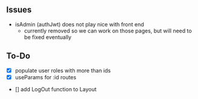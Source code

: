 ## Issues
- isAdmin (authJwt) does not play nice with front end
    - currently removed so we can work on those pages, but will need to be fixed eventually

## To-Do
- [x] populate user roles with more than ids
- [x] useParams for :id routes
- [] add LogOut function to Layout